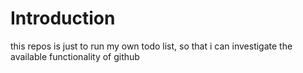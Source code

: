 # Introduction

this repos is just to run my own todo list, so that i can investigate the available functionality of github